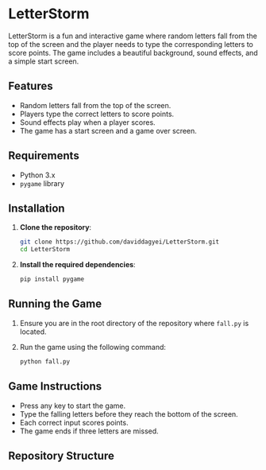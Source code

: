 # LetterStorm

LetterStorm is a fun and interactive game where random letters fall from the top of the screen and the player needs to type the corresponding letters to score points. The game includes a beautiful background, sound effects, and a simple start screen.

## Features

- Random letters fall from the top of the screen.
- Players type the correct letters to score points.
- Sound effects play when a player scores.
- The game has a start screen and a game over screen.

## Requirements

- Python 3.x
- `pygame` library

## Installation

1. **Clone the repository**:

    ```bash
    git clone https://github.com/daviddagyei/LetterStorm.git
    cd LetterStorm
    ```

2. **Install the required dependencies**:

    ```bash
    pip install pygame
    ```

## Running the Game

1. Ensure you are in the root directory of the repository where `fall.py` is located.

2. Run the game using the following command:

    ```bash
    python fall.py
    ```

## Game Instructions

- Press any key to start the game.
- Type the falling letters before they reach the bottom of the screen.
- Each correct input scores points.
- The game ends if three letters are missed.


## Repository Structure

